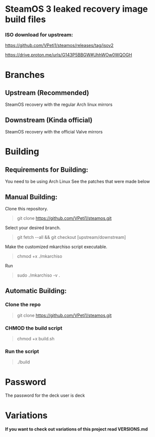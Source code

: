 # SteamOS 3 leaked recovery image build files

### ISO download for upstream:
https://github.com/VPeti1/steamos/releases/tag/isov2

https://drive.proton.me/urls/G143P5BBGW#UhhWOw0WQOGH

# Branches

## Upstream (Recommended)
SteamOS recovery with the regular Arch linux mirrors

## Downstream (Kinda official)
SteamOS recovery with the official Valve mirrors

# Building

## Requirements for Building:

You need to be using Arch Linux
See the patches that were made below

## Manual Building:

 Clone this repository.
 > git clone https://github.com/VPeti1/steamos.git

 Select your desired branch.
 > git fetch --all && git checkout [upstream/downstream]

 Make the customized mkarchiso script executable.
 > chmod +x ./mkarchiso

 Run 
 > sudo ./mkarchiso -v . 

## Automatic Building:

### Clone the repo

> git clone https://github.com/VPeti1/steamos.git

### CHMOD the build script

> chmod +x build.sh

### Run the script

> ./build

# Password

The password for the deck user is deck


# Variations
#### If you want to check out variations of this project read VERSIONS.md
